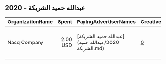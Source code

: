 ## 2020 - عبدالله حميد الشريكة 
|OrganizationName|Spent|PayingAdvertiserNames|CreativeUrls|Impressions|Genders|AgeBrackets|CountryCodes|BillingAddresses|CandidateBallotInformation|
|:---|---:|:---|:---|---:|:---|:---|:---|:---|:---|
|Nasq Company|2.00 USD|[عبدالله حميد الشريكة](2020/عبدالله حميد الشريكة.md)|[0](https://www.snap.com/political-ads/asset/8d8f9c8e22cccfbff2fe99830d95e5799f287cf74241ff85a37703db1f2630b1?mediaType=jpeg)|843||21+|kuwait|"Al-Shawafat Building, Omar Ben Al Khattab St,Kuwait City,72653,KW"|Mohammed AlRajhi|
